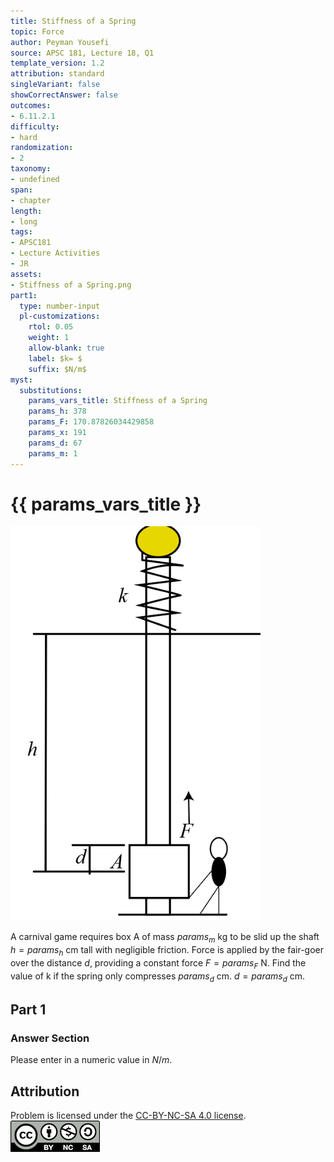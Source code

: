 ```yaml
---
title: Stiffness of a Spring
topic: Force
author: Peyman Yousefi
source: APSC 181, Lecture 18, Q1
template_version: 1.2
attribution: standard
singleVariant: false
showCorrectAnswer: false
outcomes:
- 6.11.2.1
difficulty:
- hard
randomization:
- 2
taxonomy:
- undefined
span:
- chapter
length:
- long
tags:
- APSC181
- Lecture Activities
- JR
assets:
- Stiffness of a Spring.png
part1:
  type: number-input
  pl-customizations:
    rtol: 0.05
    weight: 1
    allow-blank: true
    label: $k= $
    suffix: $N/m$
myst:
  substitutions:
    params_vars_title: Stiffness of a Spring
    params_h: 378
    params_F: 170.87826034429858
    params_x: 191
    params_d: 67
    params_m: 1
---
```

# {{ params_vars_title }}
<img src="Stiffness of a Spring.png" width=400>

A carnival game requires box A of mass ${{ params_m }}$ kg to be slid up the shaft $h = {{ params_h }}$ cm tall with negligible friction.
Force is applied by the fair-goer over the distance $d$, providing a constant force $F = {{ params_F }}$ N.
Find the value of k if the spring only compresses ${{ params_d }}$ cm.
$d = {{ params_d }}$ cm.

## Part 1

### Answer Section

Please enter in a numeric value in $N/m$.

## Attribution

Problem is licensed under the [CC-BY-NC-SA 4.0 license](https://creativecommons.org/licenses/by-nc-sa/4.0/).<br> ![The Creative Commons 4.0 license requiring attribution-BY, non-commercial-NC, and share-alike-SA license.](https://raw.githubusercontent.com/firasm/bits/master/by-nc-sa.png)
